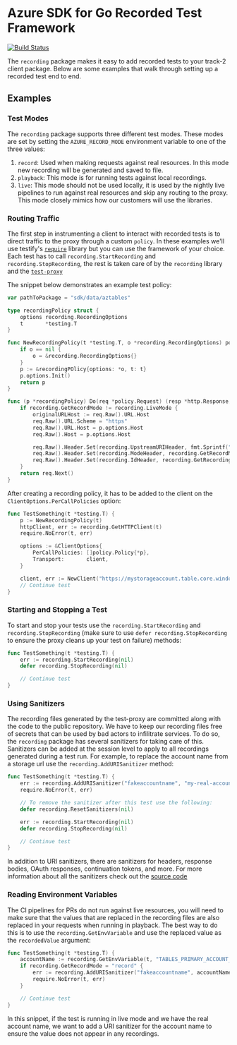 # Azure SDK for Go Recorded Test Framework

[![Build Status](https://dev.azure.com/azure-sdk/public/_apis/build/status/go/Azure.azure-sdk-for-go?branchName=master)](https://dev.azure.com/azure-sdk/public/_build/latest?definitionId=1842&branchName=master)

The `recording` package makes it easy to add recorded tests to your track-2 client package.
Below are some examples that walk through setting up a recorded test end to end.

## Examples

### Test Modes
The `recording` package supports three different test modes. These modes are set by setting the `AZURE_RECORD_MODE` environment variable to one of the three values:
1. `record`: Used when making requests against real resources. In this mode new recording will be generated and saved to file.
2. `playback`: This mode is for running tests against local recordings.
3. `live`: This mode should not be used locally, it is used by the nightly live pipelines to run against real resources and skip any routing to the proxy. This mode closely mimics how our customers will use the libraries.

### Routing Traffic

The first step in instrumenting a client to interact with recorded tests is to direct traffic to the proxy through a custom `policy`. In these examples we'll use testify's [`require`](https://pkg.go.dev/github.com/stretchr/testify/require) library but you can use the framework of your choice. Each test has to call `recording.StartRecording` and `recording.StopRecording`, the rest is taken care of by the `recording` library and the [`test-proxy`](https://github.com/Azure/azure-sdk-tools/tree/main/tools/test-proxy)

The snippet below demonstrates an example test policy:

```go
var pathToPackage = "sdk/data/aztables"

type recordingPolicy struct {
    options recording.RecordingOptions
    t       *testing.T
}

func NewRecordingPolicy(t *testing.T, o *recording.RecordingOptions) policy.Policy {
    if o == nil {
        o = &recording.RecordingOptions{}
    }
    p := &recordingPOlicy{options: *o, t: t}
    p.options.Init()
    return p
}

func (p *recordingPolicy) Do(req *policy.Request) (resp *http.Response, err error) {
    if recording.GetRecordMode != recording.LiveMode {
        originalURLHost := req.Raw().URL.Host
        req.Raw().URL.Scheme = "https"
        req.Raw().URL.Host = p.options.Host
        req.Raw().Host = p.options.Host

		req.Raw().Header.Set(recording.UpstreamURIHeader, fmt.Sprintf("%v://%v", p.options.Scheme, originalURLHost))
		req.Raw().Header.Set(recording.ModeHeader, recording.GetRecordMode())
		req.Raw().Header.Set(recording.IdHeader, recording.GetRecordingId(p.t))
    }
    return req.Next()
}

```

After creating a recording policy, it has to be added to the client on the `ClientOptions.PerCallPolicies` option:
```go
func TestSomething(t *testing.T) {
    p := NewRecordingPolicy(t)
    httpClient, err := recording.GetHTTPClient(t)
    require.NoError(t, err)

    options := &ClientOptions{
        PerCallPolicies: []policy.Policy{*p},
        Transport:       client,
    }

    client, err := NewClient("https://mystorageaccount.table.core.windows.net", myCred, options)
    // Continue test
}
```

### Starting and Stopping a Test
To start and stop your tests use the `recording.StartRecording` and `recording.StopRecording` (make sure to use `defer recording.StopRecording` to ensure the proxy cleans up your test on failure) methods:
```go
func TestSomething(t *testing.T) {
    err := recording.StartRecording(nil)
    defer recording.StopRecording(nil)

    // Continue test
}
```

### Using Sanitizers
The recording files generated by the test-proxy are committed along with the code to the public repository. We have to keep our recording files free of secrets that can be used by bad actors to infilitrate services. To do so, the `recording` package has several sanitizers for taking care of this. Sanitizers can be added at the session level to apply to all recordings generated during a test run. For example, to replace the account name from a storage url use the `recording.AddURISanitizer` method:
```go
func TestSomething(t *testing.T) {
    err := recording.AddURISanitizer("fakeaccountname", "my-real-account-name", nil)
    require.NoError(t, err)

    // To remove the sanitizer after this test use the following:
    defer recording.ResetSanitizers(nil)

    err := recording.StartRecording(nil)
    defer recording.StopRecording(nil)

    // Continue test
}
```

In addition to URI sanitizers, there are sanitizers for headers, response bodies, OAuth responses, continuation tokens, and more. For more information about all the sanitizers check out the [source code](https://github.com/Azure/azure-sdk-for-go/blob/main/sdk/internal/recording/sanitizer.go)


### Reading Environment Variables
The CI pipelines for PRs do not run against live resources, you will need to make sure that the values that are replaced in the recording files are also replaced in your requests when running in playback. The best way to do this is to use the `recording.GetEnvVariable` and use the replaced value as the `recordedValue` argument:

```go
func TestSomething(t *testing.T) {
    accountName := recording.GetEnvVariable(t, "TABLES_PRIMARY_ACCOUNT_NAME", "fakeaccountname")
    if recording.GetRecordMode = "record" {
        err := recording.AddURISanitizer("fakeaccountname", accountName, nil)
        require.NoError(t, err)
    }

    // Continue test
}
```
In this snippet, if the test is running in live mode and we have the real account name, we want to add a URI sanitizer for the account name to ensure the value does not appear in any recordings.

